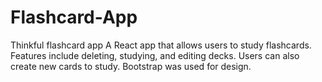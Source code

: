 # Flashcard-App
Thinkful flashcard app
A React app that allows users to study flashcards. Features include deleting, studying, and editing decks. Users can also create new cards to study. Bootstrap was used for design.
